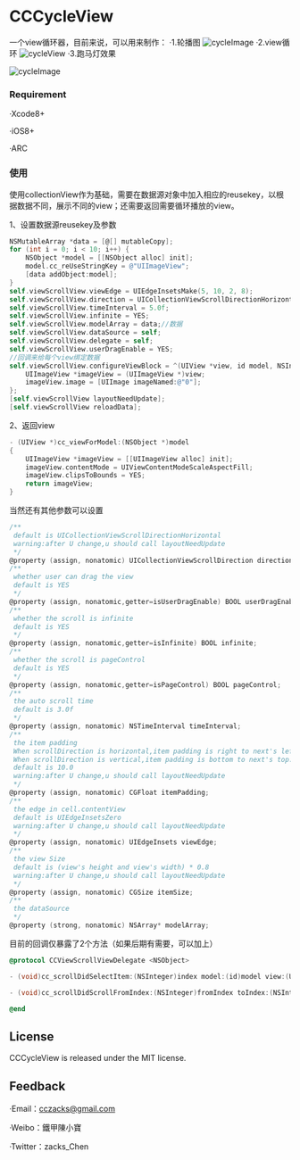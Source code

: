 # CCCycleView
一个view循环器，目前来说，可以用来制作：
·1.轮播图
![cycleImage](CCCycleView/Gifs/CycleImage.gif)
·2.view循环
![cycleView](CCCycleView/Gifs/CycleView.gif)
·3.跑马灯效果

![cycleImage](CCCycleView/Gifs/MarqueueView.gif)

### Requirement

·Xcode8+

·iOS8+

·ARC

### 使用

使用collectionView作为基础，需要在数据源对象中加入相应的reusekey，以根据数据不同，展示不同的view；还需要返回需要循环播放的view。

1、设置数据源reusekey及参数

```objective-c
NSMutableArray *data = [@[] mutableCopy];
for (int i = 0; i < 10; i++) {
    NSObject *model = [[NSObject alloc] init];
    model.cc_reUseStringKey = @"UIImageView";
    [data addObject:model];
}
self.viewScrollView.viewEdge = UIEdgeInsetsMake(5, 10, 2, 8);
self.viewScrollView.direction = UICollectionViewScrollDirectionHorizontal;
self.viewScrollView.timeInterval = 5.0f;
self.viewScrollView.infinite = YES;
self.viewScrollView.modelArray = data;//数据
self.viewScrollView.dataSource = self;
self.viewScrollView.delegate = self;
self.viewScrollView.userDragEnable = YES;
//回调来给每个view绑定数据
self.viewScrollView.configureViewBlock = ^(UIView *view, id model, NSInteger index) {
    UIImageView *imageView = (UIImageView *)view;
    imageView.image = [UIImage imageNamed:@"0"];
};
[self.viewScrollView layoutNeedUpdate];
[self.viewScrollView reloadData];
```

2、返回view

```objective-c
- (UIView *)cc_viewForModel:(NSObject *)model
{
    UIImageView *imageView = [[UIImageView alloc] init];
    imageView.contentMode = UIViewContentModeScaleAspectFill;
    imageView.clipsToBounds = YES;
    return imageView;
}
```

当然还有其他参数可以设置

```objective-c
/**
 default is UICollectionViewScrollDirectionHorizontal
 warning:after U change,u should call layoutNeedUpdate
 */
@property (assign, nonatomic) UICollectionViewScrollDirection direction;
/**
 whether user can drag the view
 default is YES
 */
@property (assign, nonatomic,getter=isUserDragEnable) BOOL userDragEnable;
/**
 whether the scroll is infinite
 default is YES
 */
@property (assign, nonatomic,getter=isInfinite) BOOL infinite;
/**
 whether the scroll is pageControl
 default is YES
 */
@property (assign, nonatomic,getter=isPageControl) BOOL pageControl;
/**
 the auto scroll time
 default is 3.0f
 */
@property (assign, nonatomic) NSTimeInterval timeInterval;
/**
 the item padding
 When scrollDirection is horizontal,item padding is right to next's left.
 When scrollDirection is vertical,item padding is bottom to next's top.
 default is 10.0
 warning:after U change,u should call layoutNeedUpdate
 */
@property (assign, nonatomic) CGFloat itemPadding;
/**
 the edge in cell.contentView
 default is UIEdgeInsetsZero
 warning:after U change,u should call layoutNeedUpdate
 */
@property (assign, nonatomic) UIEdgeInsets viewEdge;
/**
 the view Size
 default is (view's height and view's width) * 0.8
 warning:after U change,u should call layoutNeedUpdate
 */
@property (assign, nonatomic) CGSize itemSize;
/**
 the dataSource
 */
@property (strong, nonatomic) NSArray* modelArray;
```

目前的回调仅暴露了2个方法（如果后期有需要，可以加上）

```objective-c
@protocol CCViewScrollViewDelegate <NSObject>

- (void)cc_scrollDidSelectItem:(NSInteger)index model:(id)model view:(UIView *)view;

- (void)cc_scrollDidScrollFromIndex:(NSInteger)fromIndex toIndex:(NSInteger)toIndex;

@end
```
## License
CCCycleView is released under the MIT license.
## Feedback
·Email：cczacks@gmail.com

·Weibo：鐵甲陳小寶

·Twitter：zacks_Chen